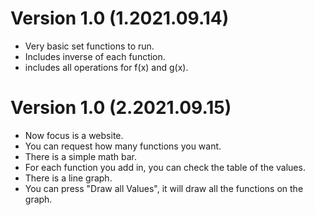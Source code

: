 Version 1.0 (1.2021.09.14)
===================
- Very basic set functions to run.
- Includes inverse of each function.
- includes all operations for f(x) and g(x).

Version 1.0 (2.2021.09.15) 
===================
- Now focus is a website.
- You can request how many functions you want.
- There is a simple math bar.
- For each function you add in, you can check the table of the values.
- There is a line graph.
- You can press "Draw all Values", it will draw all the functions on the graph. 